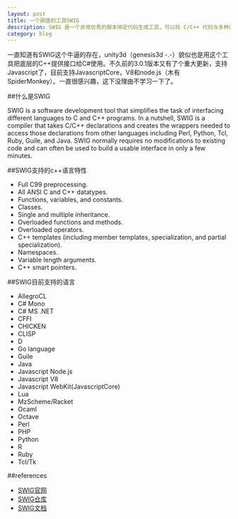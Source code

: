 ```yaml
---
layout: post
title: 一个碉堡的工具SWIG
description: SWIG 是一个非常优秀的脚本绑定代码生成工具，可以将 C/C++ 代码与多种语言相集成，开源免费。
category: blog
---
```


一直知道有SWIG这个牛逼的存在，unity3d（genesis3d -.-）貌似也是用这个工具把底层的C++提供接口给C#使用。不久前的3.0.1版本又有了个重大更新，支持Javascript了，目前支持JavascriptCore，V8和node.js（木有SpiderMonkey）。一直很感兴趣，这下没理由不学习一下了。

##什么是SWIG

SWIG is a software development tool that simplifies the task of interfacing different languages to C and C++ programs. In a nutshell, SWIG is a compiler that takes C/C++ declarations and creates the wrappers needed to access those declarations from other languages including Perl, Python, Tcl, Ruby, Guile, and Java. SWIG normally requires no modifications to existing code and can often be used to build a usable interface in only a few minutes. 

##SWIG支持的c++语言特性

- Full C99 preprocessing.
- All ANSI C and C++ datatypes.
- Functions, variables, and constants.
- Classes.
- Single and multiple inheritance.
- Overloaded functions and methods.
- Overloaded operators.
- C++ templates (including member templates, specialization, and partial specialization).
- Namespaces.
- Variable length arguments.
- C++ smart pointers.

##SWIG目前支持的语言

- AllegroCL
- C# Mono
- C# MS .NET
- CFFI
- CHICKEN
- CLISP
- D
- Go language
- Guile
- Java
- Javascript Node.js
- Javascript V8
- Javascript WebKit(JavascriptCore)
- Lua
- MzScheme/Racket
- Ocaml
- Octave
- Perl
- PHP
- Python
- R
- Ruby
- Tcl/Tk

##references
- [SWIG官网](http://www.swig.org/)
- [SWIG仓库](https://github.com/swig/swig)
- [SWIG文档](http://www.swig.org/Doc3.0/index.html)

[Joshua]:    http://joshuastray.github.io  "Joshua"
